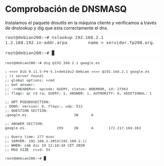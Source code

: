 # Comprobación de DNSMASQ

Instalamos el paquete dnsutils en la máquina cliente y verificamos a través de dnslookup y dig que esta correctamente el dns.

![imagen7](/images/imagen7.png)

![imagen8](/images/imagen8.png)
